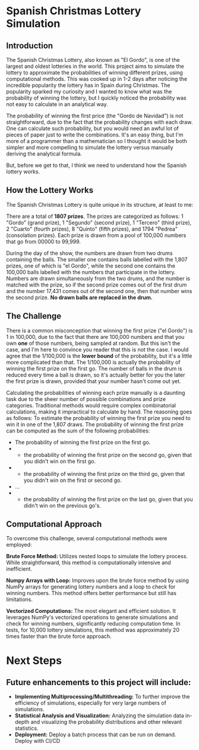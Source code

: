 # Spanish Christmas Lottery Simulation

## Introduction

The Spanish Christmas Lottery, also known as "El Gordo", is one of the largest and oldest lotteries in the world. This project aims to simulate the lottery to approximate the probabilities of winning different prizes, using computational methods. This was cooked up in 1-2 days after noticing the incredible popularity the lottery has in Spain during Christmas. The popularity sparked my curiosity and I wanted to know what was the probability of winning the lottery, but I quickly noticed the probability was not easy to calculate in an analytical way. 

The probability of winning the first price (the "Gordo de Navidad") is not straightforward, due to the fact that the probability changes with each draw. One can calculate such probability, but you would need an awful lot of pieces of paper just to write the combinations. It's an easy thing, but I'm more of a programmer than a mathematician so I thought it would be both simpler and more compelling to simulate the lottery versus manually deriving the analytical formula.

But, before we get to that, I think we need to understand how the Spanish lottery works.

## How the Lottery Works

The Spanish Christmas Lottery is quite unique in its structure, at least to me:

There are a total of **1807 prizes**.
The prizes are categorized as follows: 1 "Gordo" (grand prize), 1 "Segundo" (second prize), 1 "Tercero" (third prize), 2 "Cuarto" (fourth prizes), 8 "Quinto" (fifth prizes), and 1794 "Pedrea" (consolation prizes).
Each prize is drawn from a pool of 100,000 numbers that go from 00000 to 99,999.

During the day of the show, the numbers are drawn from two drums containing the balls. The smaller one contains balls labelled with the 1,807 prizes, one of which is "el Gordo", while the second one contains the 100,000 balls labelled with the numbers that participate in the lottery. Numbers are drawn simultaneously from the two drums, and the number is matched with the prize, so if the second prize comes out of the first drum and the number 17,431 comes out of the second one, then that number wins the second prize. **No drawn balls are replaced in the drum.**

## The Challenge

There is a common misconception that winning the first prize ("el Gordo") is 1 in 100,000, due to the fact that there are 100,000 numbers and that you own **one** of those numbers, being sampled at random. But this isn't the case, and I'm here to convince you reader that this is not the case. I would agree that the 1/100,000 is the **lower bound** of the probability, but it's a little more complicated than that. The 1/100,000 is actually the probability of winning the first prize on the first go. The number of balls in the drum is reduced every time a ball is drawn, so it's actually better for you the later the first prize is drawn, provided that your number hasn't come out yet.

Calculating the probabilities of winning each prize manually is a daunting task due to the sheer number of possible combinations and prize categories. Traditional methods would require complex combinatorial calculations, making it impractical to calculate by hand. The reasoning goes as follows: To estimate the probability of winning the first prize you need to win it in one of the 1,807 draws. The probability of winning the first prize can be computed as the sum of the following probabilities:

- The probability of winning the first prize on the first go.
- + the probability of winning the first prize on the second go, given that you didn't win on the first go.
- + the probability of winning the first prize on the third go, given that you didn't win on the first or second go.
- ...
- + the probability of winning the first prize on the last go, given that you didn't win on the previous go's.

## Computational Approach

To overcome this challenge, several computational methods were employed:

**Brute Force Method:** Utilizes nested loops to simulate the lottery process. While straightforward, this method is computationally intensive and inefficient.

**Numpy Arrays with Loop:** Improves upon the brute force method by using NumPy arrays for generating lottery numbers and a loop to check for winning numbers. This method offers better performance but still has limitations.

**Vectorized Computations:** The most elegant and efficient solution. It leverages NumPy's vectorized operations to generate simulations and check for winning numbers, significantly reducing computation time. In tests, for 10,000 lottery simulations, this method was approximately 20 times faster than the brute force approach.

# Next Steps

## Future enhancements to this project will include:

- **Implementing Multiprocessing/Multithreading:** To further improve the efficiency of simulations, especially for very large numbers of simulations.
- **Statistical Analysis and Visualization:** Analyzing the simulation data in-depth and visualizing the probability distributions and other relevant statistics.
- **Deployment:** Deploy a batch process that can be run on demand. Deploy with CI/CD

